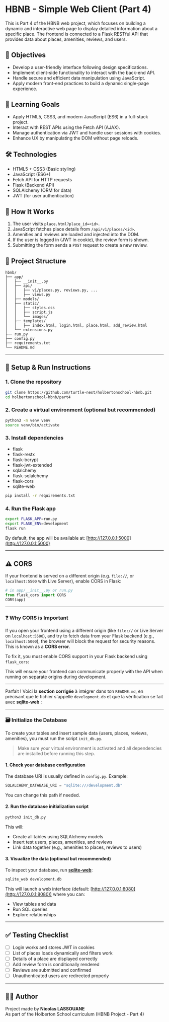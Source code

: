# HBNB - Simple Web Client (Part 4)

This is Part 4 of the HBNB web project, which focuses on building a dynamic and interactive web page to display detailed information about a specific place. The frontend is connected to a Flask RESTful API that provides data about places, amenities, reviews, and users.

## 🌟 Objectives

- Develop a user-friendly interface following design specifications.
- Implement client-side functionality to interact with the back-end API.
- Handle secure and efficient data manipulation using JavaScript.
- Apply modern front-end practices to build a dynamic single-page experience.

## 🎯 Learning Goals

- Apply HTML5, CSS3, and modern JavaScript (ES6) in a full-stack project.
- Interact with REST APIs using the Fetch API (AJAX).
- Manage authentication via JWT and handle user sessions with cookies.
- Enhance UX by manipulating the DOM without page reloads.

## 🛠️ Technologies

- HTML5 + CSS3 (Basic styling)
- JavaScript (ES6+)
- Fetch API for HTTP requests
- Flask (Backend API)
- SQLAlchemy (ORM for data)
- JWT (for user authentication)

## 🔄 How It Works

1. The user visits `place.html?place_id=<id>`.
2. JavaScript fetches place details from `/api/v1/places/<id>`.
3. Amenities and reviews are loaded and injected into the DOM.
4. If the user is logged in (JWT in cookie), the review form is shown.
5. Submitting the form sends a `POST` request to create a new review.

## 🧰 Project Structure

```
hbnb/
├── app/
│   ├── __init__.py
│   ├── api/
│   │   ├── v1/places.py, reviews.py, ...
│   │   ├── views.py
│   ├── models/
│   ├── static/
│   │   ├── styles.css
│   │   ├── script.js
│   │   └── images/
│   ├── templates/
│   │   ├── index.html, login.html, place.html, add_review.html
│   └── extensions.py
├── run.py
├── config.py
├── requirements.txt
└── README.md
```
---

## 🚀 Setup & Run Instructions

### 1. Clone the repository

```bash
git clone https://github.com/turtle-nest/holbertonschool-hbnb.git
cd holbertonschool-hbnb/part4
```

### 2. Create a virtual environment (optional but recommended)

```bash
python3 -m venv venv
source venv/bin/activate
```

### 3. Install dependencies
- flask
- flask-restx
- flask-bcrypt
- flask-jwt-extended
- sqlalchemy
- flask-sqlalchemy
- flask-cors
- sqlite-web

```bash
pip install -r requirements.txt
```

### 4. Run the Flask app

```bash
export FLASK_APP=run.py
export FLASK_ENV=development
flask run
```

By default, the app will be available at: [http://127.0.0.1:5000](http://127.0.0.1:5000)

---

## ⚠️ CORS

If your frontend is served on a different origin (e.g. `file://`, or `localhost:5500` with Live Server), enable CORS in Flask:

```python
# in app/__init__.py or run.py
from flask_cors import CORS
CORS(app)
```

---

### ❓ Why CORS is Important

If you open your frontend using a different origin (like `file://` or Live Server on `localhost:5500`), and try to fetch data from your Flask backend (e.g., `localhost:5000`), the browser will block the request for security reasons. This is known as a **CORS error**.

To fix it, you must enable CORS support in your Flask backend using `flask_cors`:

This will ensure your frontend can communicate properly with the API when running on separate origins during development.

---
Parfait ! Voici la **section corrigée** à intégrer dans ton `README.md`, en précisant que le fichier s'appelle `development.db` et que la vérification se fait avec **sqlite-web** :

---

### 🗃️ Initialize the Database

To create your tables and insert sample data (users, places, reviews, amenities), you must run the script `init_db.py`.

> Make sure your virtual environment is activated and all dependencies are installed before running this step.

#### 1. Check your database configuration

The database URI is usually defined in `config.py`. Example:

```python
SQLALCHEMY_DATABASE_URI = "sqlite:///development.db"
```

You can change this path if needed.

#### 2. Run the database initialization script

```bash
python3 init_db.py
```

This will:

- Create all tables using SQLAlchemy models
- Insert test users, places, amenities, and reviews
- Link data together (e.g., amenities to places, reviews to users)

#### 3. Visualize the data (optional but recommended)

To inspect your database, run [**sqlite-web**](https://github.com/coleifer/sqlite-web):

```bash
sqlite_web development.db
```

This will launch a web interface (default: [http://127.0.0.1:8080](http://127.0.0.1:8080)) where you can:

- View tables and data
- Run SQL queries
- Explore relationships

---

## ✅ Testing Checklist

- [ ] Login works and stores JWT in cookies
- [ ] List of places loads dynamically and filters work
- [ ] Details of a place are displayed correctly
- [ ] Add review form is conditionally rendered
- [ ] Reviews are submitted and confirmed
- [ ] Unauthenticated users are redirected properly

---

## 👨‍💻 Author

Project made by **Nicolas LASSOUANE**  
As part of the Holberton School curriculum (HBNB Project - Part 4)  
